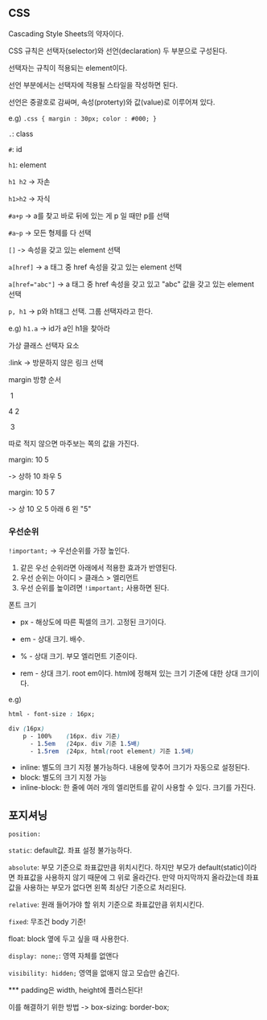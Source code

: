 ## CSS

Cascading Style Sheets의 약자이다.



CSS 규칙은 선택자(selector)와 선언(declaration) 두 부분으로 구성된다.

선택자는 규칙이 적용되는 element이다.

선언 부분에서는 선택자에 적용될 스타일을 작성하면 된다.

선언은 중괄호로 감싸며, 속성(proterty)와 값(value)로 이루어져 있다.



e.g) `.css { margin : 30px; color : #000; }`



`.`: class

`#`: id

`h1`: element

`h1 h2` -> 자손

`h1>h2` -> 자식

`#a+p` -> a를 찾고 바로 뒤에 있는 게 p 일 때만 p를 선택

`#a~p` -> 모든 형제를 다 선택

`[]` -> 속성을 갖고 있는 element 선택

`a[href]` -> a 태그 중 href 속성을 갖고 있는 element 선택

`a[href="abc"]` -> a 태그 중 href 속성을 갖고 있고 "abc" 값을 갖고 있는 element 선택

`p, h1` -> p와 h1태그 선택. 그룹 선택자라고 한다.



e.g) `h1.a` -> id가 a인 h1을 찾아라



가상 클래스 선택자 요소

:link -> 방문하지 않은 링크 선택





margin 방향 순서



​		1

4			2

​		3



따로 적지 않으면 마주보는 쪽의 값을 가진다.

margin: 10 5

-> 상하 10 좌우 5

margin: 10 5 7

-> 상 10 오 5 아래 6 왼 "5"





### 우선순위

`!important;` -> 우선순위를 가장 높인다.



1. 같은 우선 순위라면 아래에서 적용한 효과가 반영된다.
2. 우선 순위는 아이디 > 클래스 > 엘리먼트
3. 우선 순위를 높이려면 `!important;` 사용하면 된다.



폰트 크기

- px - 해상도에 따른 픽셀의 크기. 고정된 크기이다.
- em - 상대 크기. 배수.
- % - 상대 크기. 부모 엘리먼트 기준이다.

- rem - 상대 크기. root em이다. html에 정해져 있는 크기 기준에 대한 상대 크기이다.



e.g)

```css
html - font-size : 16px;

div (16px)
	p - 100%	(16px. div 기준)
	  - 1.5em	(24px. div 기준 1.5배)
	  - 1.5rem	(24px, html(root element) 기준 1.5배)
```



- inline: 별도의 크기 지정 불가능하다. 내용에 맞추어 크기가 자동으로 설정된다.
- block: 별도의 크기 지정 가능
- inline-block: 한 줄에 여러 개의 엘리먼트를 같이 사용할 수 있다. 크기를 가진다.







## 포지셔닝

`position: `

`static`: default값. 좌표 설정 불가능하다.

`absolute`: 부모 기준으로 좌표값만큼 위치시킨다. 하지만 부모가 default(static)이라면 좌표값을 사용하지 않기 때문에 그 위로 올라간다. 만약 마지막까지 올라갔는데 좌표값을 사용하는 부모가 없다면 왼쪽 최상단 기준으로 처리된다.

`relative`: 원래 들어가야 할 위치 기준으로 좌표값만큼 위치시킨다.

`fixed`: 무조건 body 기준!





float: block 옆에 두고 싶을 때 사용한다.



`display: none;`: 영역 자체를 없앤다

`visibility: hidden;` 영역을 없애지 않고 모습만 숨긴다.





*** padding은 width, height에 플러스된다!

이를 해결하기 위한 방법 -> box-sizing: border-box;